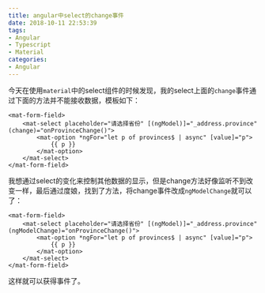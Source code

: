 ```yaml
---
title: angular中select的change事件
date: 2018-10-11 22:53:39
tags:
- Angular
- Typescript
- Material
categories:
- Angular
---
```

今天在使用`material`中的select组件的时候发现，我的select上面的`change`事件通过下面的方法并不能接收数据，模板如下：

	<mat-form-field>
		<mat-select placeholder="请选择省份" [(ngModel)]="_address.province" (change)="onProvinceChange()">
			<mat-option *ngFor="let p of provinces$ | async" [value]="p">
				{{ p }}
			</mat-option>
		</mat-select>
	</mat-form-field>

我想通过select的变化来控制其他数据的显示，但是change方法好像监听不到改变一样，最后通过度娘，找到了方法，将change事件改成`ngModelChange`就可以了：

	<mat-form-field>
		<mat-select placeholder="请选择省份" [(ngModel)]="_address.province" (ngModelChange)="onProvinceChange()">
			<mat-option *ngFor="let p of provinces$ | async" [value]="p">
				{{ p }}
			</mat-option>
		</mat-select>
	</mat-form-field>

这样就可以获得事件了。